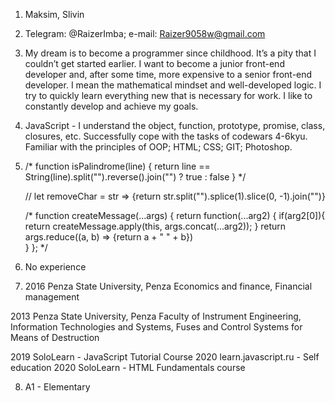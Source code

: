 1. Maksim, Slivin
2. Telegram: @RaizerImba; e-mail: Raizer9058w@gmail.com
3. My dream is to become a programmer since childhood. It’s a pity that I couldn’t get started earlier. I want to become a junior front-end developer and, after some time, more expensive to a senior front-end developer.
I mean the mathematical mindset and well-developed logic. I try to quickly learn everything new that is necessary for work. I like to constantly develop and achieve my goals.
4. JavaScript - I understand the object, function, prototype, promise, class, closures, etc. Successfully cope with the tasks of codewars 4-6kyu. Familiar with the principles of OOP;
  HTML;
  CSS;
  GIT; 
  Photoshop.
5. /* function isPalindrome(line) {
 return line == String(line).split("").reverse().join("") ? true : false
} */

   // let removeChar = str => {return str.split("").splice(1).slice(0, -1).join("")} 

   /* function createMessage(...args) {
  return function(...arg2) {
    if(arg2[0]){
        return createMessage.apply(this, args.concat(...arg2));
    }
    return args.reduce((a, b) => {return a + " " + b})       
  }
}; */

6. No experience
7. 2016
Penza State University, Penza
Economics and finance, Financial management

2013
Penza State University, Penza
Faculty of Instrument Engineering, Information Technologies and Systems, Fuses and Control Systems for Means of Destruction

2019 SoloLearn - JavaScript Tutorial Course
2020 learn.javascript.ru - Self education
2020 SoloLearn - HTML Fundamentals course

8. A1 - Elementary